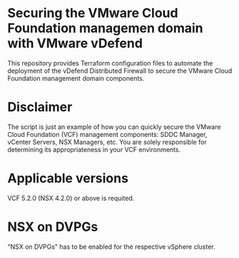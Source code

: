 # Securing the VMware Cloud Foundation managemen domain with VMware vDefend
This repository provides Terraform configuration files to automate the deployment of the vDefend Distributed Firewall to secure the VMware Cloud Foundation management domain components.

# Disclaimer
The script is just an example of how you can quickly secure the VMware Cloud Foundation (VCF) management components: SDDC Manager, vCenter Servers, NSX Managers, etc.
You are solely responsible for determining its appropriateness in your VCF environments.

# Applicable versions
VCF 5.2.0 (NSX 4.2.0) or above is requited. 

# NSX on DVPGs
"NSX on DVPGs" has to be enabled for the respective vSphere cluster.
